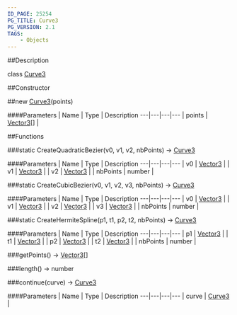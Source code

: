 ```yaml
---
ID_PAGE: 25254
PG_TITLE: Curve3
PG_VERSION: 2.1
TAGS:
    - Objects
---
```

##Description

class [Curve3](/classes/2.2-alpha/Curve3)



##Constructor

##new [Curve3](/classes/2.2-alpha/Curve3)(points)



####Parameters
 | Name | Type | Description
---|---|---|---
 | points | [Vector3](/classes/2.2-alpha/Vector3)[] | 

##Functions

###static CreateQuadraticBezier(v0, v1, v2, nbPoints) &rarr; [Curve3](/classes/2.2-alpha/Curve3)



####Parameters
 | Name | Type | Description
---|---|---|---
 | v0 | [Vector3](/classes/2.2-alpha/Vector3) | 
 | v1 | [Vector3](/classes/2.2-alpha/Vector3) | 
 | v2 | [Vector3](/classes/2.2-alpha/Vector3) | 
 | nbPoints | number | 

###static CreateCubicBezier(v0, v1, v2, v3, nbPoints) &rarr; [Curve3](/classes/2.2-alpha/Curve3)



####Parameters
 | Name | Type | Description
---|---|---|---
 | v0 | [Vector3](/classes/2.2-alpha/Vector3) | 
 | v1 | [Vector3](/classes/2.2-alpha/Vector3) | 
 | v2 | [Vector3](/classes/2.2-alpha/Vector3) | 
 | v3 | [Vector3](/classes/2.2-alpha/Vector3) | 
 | nbPoints | number | 

###static CreateHermiteSpline(p1, t1, p2, t2, nbPoints) &rarr; [Curve3](/classes/2.2-alpha/Curve3)



####Parameters
 | Name | Type | Description
---|---|---|---
 | p1 | [Vector3](/classes/2.2-alpha/Vector3) | 
 | t1 | [Vector3](/classes/2.2-alpha/Vector3) | 
 | p2 | [Vector3](/classes/2.2-alpha/Vector3) | 
 | t2 | [Vector3](/classes/2.2-alpha/Vector3) | 
 | nbPoints | number | 

###getPoints() &rarr; [Vector3](/classes/2.2-alpha/Vector3)[]


###length() &rarr; number


###continue(curve) &rarr; [Curve3](/classes/2.2-alpha/Curve3)



####Parameters
 | Name | Type | Description
---|---|---|---
 | curve | [Curve3](/classes/2.2-alpha/Curve3) | 


